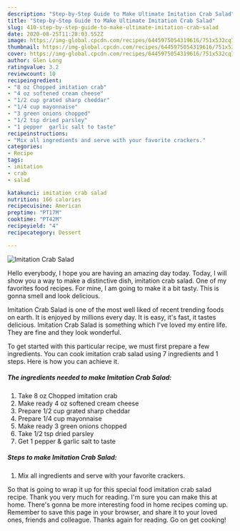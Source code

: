 ```yaml
---
description: "Step-by-Step Guide to Make Ultimate Imitation Crab Salad"
title: "Step-by-Step Guide to Make Ultimate Imitation Crab Salad"
slug: 410-step-by-step-guide-to-make-ultimate-imitation-crab-salad
date: 2020-08-25T11:28:03.552Z
image: https://img-global.cpcdn.com/recipes/6445975054319616/751x532cq70/imitation-crab-salad-recipe-main-photo.jpg
thumbnail: https://img-global.cpcdn.com/recipes/6445975054319616/751x532cq70/imitation-crab-salad-recipe-main-photo.jpg
cover: https://img-global.cpcdn.com/recipes/6445975054319616/751x532cq70/imitation-crab-salad-recipe-main-photo.jpg
author: Glen Long
ratingvalue: 3.2
reviewcount: 10
recipeingredient:
- "8 oz Chopped imitation crab"
- "4 oz softened cream cheese"
- "1/2 cup grated sharp cheddar"
- "1/4 cup mayonnaise"
- "3 green onions chopped"
- "1/2 tsp dried parsley"
- "1 pepper  garlic salt to taste"
recipeinstructions:
- "Mix all ingredients and serve with your favorite crackers."
categories:
- Recipe
tags:
- imitation
- crab
- salad

katakunci: imitation crab salad 
nutrition: 166 calories
recipecuisine: American
preptime: "PT17M"
cooktime: "PT42M"
recipeyield: "4"
recipecategory: Dessert

---
```



![Imitation Crab Salad](https://img-global.cpcdn.com/recipes/6445975054319616/751x532cq70/imitation-crab-salad-recipe-main-photo.jpg)

Hello everybody, I hope you are having an amazing day today. Today, I will show you a way to make a distinctive dish, imitation crab salad. One of my favorites food recipes. For mine, I am going to make it a bit tasty. This is gonna smell and look delicious.

Imitation Crab Salad is one of the most well liked of recent trending foods on earth. It is enjoyed by millions every day. It is easy, it's fast, it tastes delicious. Imitation Crab Salad is something which I've loved my entire life. They are fine and they look wonderful.




To get started with this particular recipe, we must first prepare a few ingredients. You can cook imitation crab salad using 7 ingredients and 1 steps. Here is how you can achieve it.

<!--inarticleads1-->

##### The ingredients needed to make Imitation Crab Salad:

1. Take 8 oz Chopped imitation crab
1. Make ready 4 oz softened cream cheese
1. Prepare 1/2 cup grated sharp cheddar
1. Prepare 1/4 cup mayonnaise
1. Make ready 3 green onions chopped
1. Take 1/2 tsp dried parsley
1. Get 1 pepper &amp; garlic salt to taste




<!--inarticleads2-->

##### Steps to make Imitation Crab Salad:

1. Mix all ingredients and serve with your favorite crackers.




So that is going to wrap it up for this special food imitation crab salad recipe. Thank you very much for reading. I'm sure you can make this at home. There's gonna be more interesting food in home recipes coming up. Remember to save this page in your browser, and share it to your loved ones, friends and colleague. Thanks again for reading. Go on get cooking!

